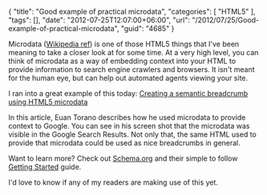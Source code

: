 {
	"title": "Good example of practical microdata",
	"categories": [
		"HTML5"
	],
	"tags": [],
	"date": "2012-07-25T12:07:00+06:00",
	"url": "/2012/07/25/Good-example-of-practical-microdata",
	"guid": "4685"
}

Microdata (<a href="http://en.wikipedia.org/wiki/Microdata_(HTML)">Wikipedia ref</a>) is one of those HTML5 things that I've been meaning to take a closer look at for some time. At a very high level, you can think of microdata as a way of embedding context into your HTML to provide information to search engine crawlers and browsers. It isn't meant for the human eye, but can help out automated agents viewing your site. 

I ran into a great example of this today: <a href="http://coderwall.com/p/p0nvjw?i=2&p=1&q=author%3Aeuantor">Creating a semantic breadcrumb using HTML5 microdata</a>

In this article, Euan Torano describes how he used microdata to provide context to Google. You can see in his screen shot that the microdata was visible in the Google Search Results. Not only that, the same HTML used to provide that microdata could be used as nice breadcrumbs in general. 

Want to learn more? Check out <a href="http://schema.org/">Schema.org</a> and their simple to follow <a href="http://schema.org/docs/gs.html">Getting Started</a> guide. 

I'd love to know if any of my readers are making use of this yet.